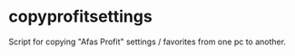 # copyprofitsettings
Script for copying  "Afas Profit" settings / favorites from one pc to another.
